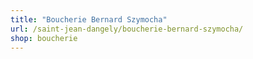 ```yaml
---
title: "Boucherie Bernard Szymocha"
url: /saint-jean-dangely/boucherie-bernard-szymocha/
shop: boucherie
---
```


